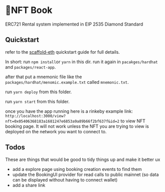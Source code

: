 # 🎨NFT Book

ERC721 Rental system implemented in EIP 2535 Diamond Standard

## Quickstart
refer to the [scaffold-eth](https://github.com/austintgriffith/scaffold-eth) quickstart guide for full details.

In short: 
run `npm install`or `yarn`  in this dir. run it again in `pacakges/hardhat` and `packages/react-app`.

after that put a mnemonic file like the `packages/hardhat/menomic.example.txt` called `mnemonic.txt`. 

run `yarn deploy` from this folder.

run `yarn start` from this folder.

once you have the app running here is a rinkeby example link: 
`http://localhost:3000/view?nft=0x05406368183a1681247e6853a9a89b66f2bf637f&id=2` to view NFT booking page. It will not work unless the NFT you are trying to view is deployed on the network you want to connect to.


## Todos
These are things that would be good to tidy things up and make it better ux

 - add a explore page using booking creation events to find them
 - update the BookingUI provider for read calls to public mainnet (so data can be displayed without having to connect wallet) 
 - add a share link
